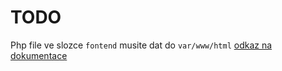 # TODO

Php file ve slozce ```fontend``` musite dat do ```var/www/html```
[odkaz na dokumentace](https://docs.google.com/document/d/1Ipg_ovaPpcEfoHEvViDMa8gwU5nJHtMmYkBnegNK8LQ/edit)
